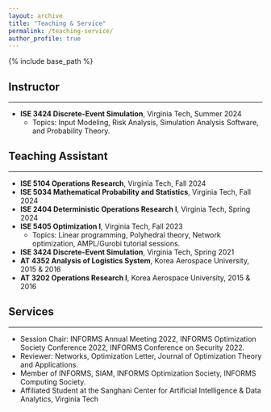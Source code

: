 ```yaml
---
layout: archive
title: "Teaching & Service"
permalink: /teaching-service/
author_profile: true
---
```


{% include base_path %}

## Instructor
---
- **ISE 3424 Discrete-Event Simulation**, Virginia Tech, Summer 2024
  - Topics: Input Modeling, Risk Analysis, Simulation Analysis Software, and Probability Theory.

## Teaching Assistant
---
- **ISE 5104 Operations Research**, Virginia Tech, Fall 2024
- **ISE 5034 Mathematical Probability and Statistics**, Virginia Tech, Fall 2024
- **ISE 2404 Deterministic Operations Research I**, Virginia Tech, Spring 2024
- **ISE 5405 Optimization I**, Virginia Tech, Fall 2023
  - Topics: Linear programming, Polyhedral theory, Network optimization, AMPL/Gurobi tutorial sessions.
- **ISE 3424 Discrete-Event Simulation**, Virginia Tech, Spring 2021
- **AT 4352 Analysis of Logistics System**, Korea Aerospace University, 2015 & 2016
- **AT 3202 Operations Research I**, Korea Aerospace University, 2015 & 2016

<!-- ## Teaching Assistant at Virginia Tech
---
- ISE 2404: Deterministic Operations Research I, Spring 2024
- ISE 5405: Optimization I, Fall 2023
  - Linear Programming, AMPL/Gurobi Tutorial
- ISE 3424: Discrete-Event Simulation, Spring 2021

## Teaching Assistant at Korea Aerospace University
---
- AT 4352: Analysis of Logistics System, 2015 & 2016
  - Discrete-Event Simulation Tutorial
- AT 3202: Operations Research I, 2015 & 2016 -->


## Services
---
- Session Chair: INFORMS Annual Meeting 2022, INFORMS Optimization Society Conference 2022, INFORMS Conference on Security 2022. 
- Reviewer: Networks, Optimization Letter, Journal of Optimization Theory and Applications.
- Member of INFORMS, SIAM, INFORMS Optimization Society, INFORMS Computing Society.
- Affiliated Student at the Sanghani Center for Artificial Intelligence \& Data Analytics, Virginia Tech